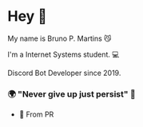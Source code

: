 # Hey 👋

My name is Bruno P. Martins 😼

I'm a Internet Systems student.  💻

Discord Bot Developer since 2019.


### 🌍 "Never give up just persist" 🧠

- 📍 From PR
